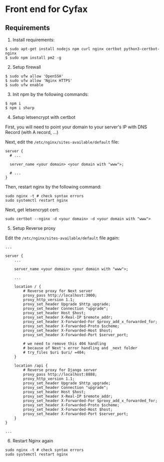 # Front end for Cyfax

## Requirements
1. Install requirements:

```
$ sudo apt-get install nodejs npm curl nginx certbot python3-certbot-nginx
$ sudo npm install pm2 -g
```

2. Setup firewall

```
$ sudo ufw allow 'OpenSSH'
$ sudo ufw allow 'Nginx HTTPS'
$ sudo ufw enable
```

3. Init npm by the following commands:

```
$ npm i
$ npm i sharp
```

4. Setup letsencrypt with certbot

First, you will need to point your domain to your server's IP with DNS Record (with A record, ...)

Next, edit the `/etc/nginx/sites-available/default` file:

```
server {
  # ...

  server_name <your domain> <your domain with "www">;

  # ...
}
```

Then, restart nginx by the following command: 

```
sudo nginx -t # check syntax errors
sudo systemctl restart nginx
```

Next, get letsencrypt cert:

```
sudo certbot --nginx -d <your domain> -d <your domain with "www">
```

5. Setup Reverse proxy

Edit the `/etc/nginx/sites-available/default` file again:

```
...

server {
    ...

    server_name <your domain> <your domain with "www">;

    ...

    location / {
        # Reverse proxy for Next server
        proxy_pass http://localhost:3000;
        proxy_http_version 1.1;
        proxy_set_header Upgrade $http_upgrade;
        proxy_set_header Connection "upgrade";
        proxy_set_header Host $host;
        proxy_set_header X-Real-IP $remote_addr;
        proxy_set_header X-Forwarded-For $proxy_add_x_forwarded_for;
        proxy_set_header X-Forwarded-Proto $scheme;
        proxy_set_header X-Forwarded-Host $host;
        proxy_set_header X-Forwarded-Port $server_port;

        # we need to remove this 404 handling
        # because of Next's error handling and _next folder
        # try_files $uri $uri/ =404;
    }

    location /api {
        # Reverse proxy for Django server
        proxy_pass http://localhost:8888;
        proxy_http_version 1.1;
        proxy_set_header Upgrade $http_upgrade;
        proxy_set_header Connection "upgrade";
        proxy_set_header Host $host;
        proxy_set_header X-Real-IP $remote_addr;
        proxy_set_header X-Forwarded-For $proxy_add_x_forwarded_for;
        proxy_set_header X-Forwarded-Proto $scheme;
        proxy_set_header X-Forwarded-Host $host;
        proxy_set_header X-Forwarded-Port $server_port;
    }
}

...
```

6. Restart Nginx again

```
sudo nginx -t # check syntax errors
sudo systemctl restart nginx
```
